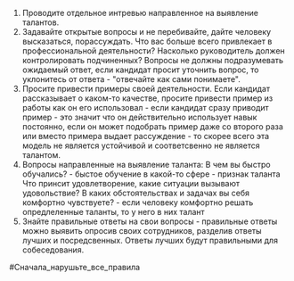 1. Проводите отдельное интревью направленное на выявление талантов.
2. Задавайте открытые вопросы и не перебивайте, дайте человеку высказаться, порассуждать. Что вас больше всего привлекает в профессиональной деятельности? Насколько руководитель должен контролировать подчиненных? Вопросы не должны подразумевать ожидаемый ответ, если кандидат просит уточнить вопрос, то уклонитесь от ответа - "отвечайте как сами понимаете". 
3. Просите привести примеры своей деятельности. Если кандидат рассказывает о каком-то качестве, просите привести пример из работы как он его использовал - если кандидат сразу приводит пример - это значит что он действительно использует навык постоянно, если он может подобрать пример даже со второго раза или вместо примера выдает рассуждение - то скорее всего эта модель не является устойчивой и соответсвенно не является талантом. 
4. Вопросы направленные на выявление таланта:
   В чем вы быстро обучались? - быстое обучение в какой-то сфере - признак таланта
   Что принсит удовлетворение, какие ситуации вызывают удовольствие? В каких обстоятельствах и задачах вы себя комфортно чувствуете? - если человеку комфортно решать опредлеленные таланты, то у него в них талант
 5. Знайте правильные ответы на свои вопросы - правильные ответы можно выявить опросив своих сотрудников, разделив ответы лучших и посредсвенных. Ответы лучших будут правильными для собеседования.

 #Сначала_нарушьте_все_правила
